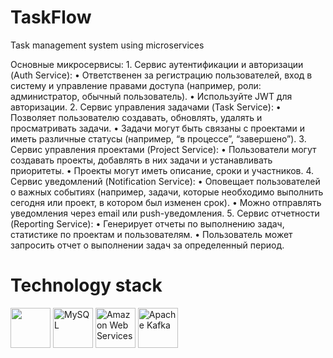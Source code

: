 # TaskFlow
Task management system using microservices

Основные микросервисы:
	1.	Сервис аутентификации и авторизации (Auth Service):
	  •	Ответственен за регистрацию пользователей, вход в систему и управление правами доступа (например, роли: администратор, обычный пользователь).
	  •	Используйте JWT для авторизации.
	2.	Сервис управления задачами (Task Service):
  	•	Позволяет пользователю создавать, обновлять, удалять и просматривать задачи.
  	•	Задачи могут быть связаны с проектами и иметь различные статусы (например, “в процессе”, “завершено”).
	3.	Сервис управления проектами (Project Service):
  	•	Пользователи могут создавать проекты, добавлять в них задачи и устанавливать приоритеты.
  	•	Проекты могут иметь описание, сроки и участников.
	4.	Сервис уведомлений (Notification Service):
  	•	Оповещает пользователей о важных событиях (например, задачи, которые необходимо выполнить сегодня или проект, в котором был изменен срок).
  	•	Можно отправлять уведомления через email или push-уведомления.
	5.	Сервис отчетности (Reporting Service):
  	•	Генерирует отчеты по выполнению задач, статистике по проектам и пользователям.
  	•	Пользователь может запросить отчет о выполнении задач за определенный период.


# Technology stack
<div>
  <img height="64" width="64" src="https://cdn.simpleicons.org/Spring/94d31b"/>
  <img height="64" width="64" src="https://cdn.simpleicons.org/mysql/4479A1" alt="MySQL" />
  <img height="64" width="64" src="https://cdn.simpleicons.org/amazonwebservices/232F3E" alt="Amazon Web Services" />
  <img height="64" width="64" src="https://cdn.simpleicons.org/apachekafka/#231F20" alt="Apache Kafka" />
</div>
